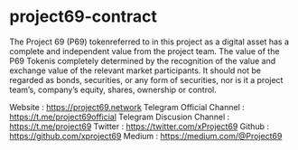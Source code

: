 # project69-contract

The Project 69 (P69) tokenreferred to in this project as a digital asset has a complete and independent value from the project team. The value of the P69 Tokenis completely determined by the recognition of the value and exchange value of the relevant market participants. It should not be regarded as bonds, securities, or any form of securities, nor is it a project team’s, company’s equity, shares, ownership or control.

Website : https://project69.network
Telegram Official Channel : https://t.me/project69official
Telegram Discusion Channel : https://t.me/project69
Twitter : https://twitter.com/xProject69
Github : https://github.com/xproject69
Medium : https://medium.com/@Project69

